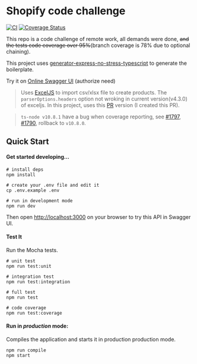 # Shopify code challenge

[![CI](https://github.com/consatan/shopify-demo/actions/workflows/ci.yml/badge.svg)](https://github.com/consatan/shopify-demo/actions/workflows/ci.yml)
[![Coverage Status](https://coveralls.io/repos/github/consatan/shopify-demo/badge.svg?branch=master)](https://coveralls.io/github/consatan/shopify-demo?branch=master)

This repo is a code challenge of remote work, all demands were done, ~~and the tests code coverage over 95%~~(branch coverage is 78% due to optional chaining).

This project uses [generator-express-no-stress-typescript](https://github.com/cdimascio/generator-express-no-stress-typescript) to generate the boilerplate.

Try it on [Online Swagger UI](https://shopify_code_challenge.1s.lu) (authorize need)

> Uses [ExcelJS](https://github.com/exceljs/exceljs) to import csv/xlsx file to create products. The `parserOptions.headers` option not wroking in current version(v4.3.0) of exceljs. In this project, uses this [PR](https://github.com/exceljs/exceljs/pull/2080) version (I created this PR).

> `ts-node v10.8.1` have a bug when coverage reporting, see [#1797](https://github.com/TypeStrong/ts-node/issues/1797), [#1790](https://github.com/TypeStrong/ts-node/issues/1790), rollback to `v10.8.0`.

## Quick Start

#### Get started developing...

```shell
# install deps
npm install

# create your .env file and edit it
cp .env.example .env

# run in development mode
npm run dev
```

Then open [http://localhost:3000](http://localhost:3000) on your browser to try this API in Swagger UI.

#### Test It

Run the Mocha tests.

```shell
# unit test
npm run test:unit

# integration test
npm run test:integration

# full test
npm run test

# code coverage
npm run test:coverage
```

#### Run in *production* mode:

Compiles the application and starts it in production production mode.

```shell
npm run compile
npm start
```
